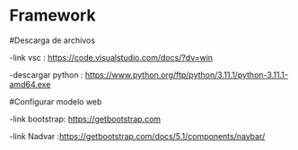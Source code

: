 # Framework
#Descarga de archivos 

-link vsc : https://code.visualstudio.com/docs/?dv=win

-descargar python : https://www.python.org/ftp/python/3.11.1/python-3.11.1-amd64.exe

#Configurar modelo web

-link bootstrap: https://getbootstrap.com

-link Nadvar :https://getbootstrap.com/docs/5.1/components/navbar/
